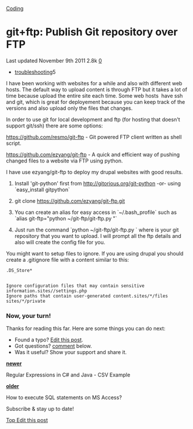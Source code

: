 <a href="/categories/coding/" class="category-link">Coding</a>

# git+ftp: Publish Git repository over FTP

<span title="Last time this post was updated"> Last updated November 9th 2011 </span> <span class="m-x-2" title="Pageviews"> 2.8k </span> <span class="m-x-2" title="Click to go to the comments section"> [ <span class="disqus-comment-count" data-disqus-url="https://master--bgoonz-blog.netlify.app/gitftp-publish-git-repository-over-ftp/">0</span>](#disqus_thread) </span>

- <a href="/tags/troubleshooting/" class="tag-list-link">troubleshooting</a><span class="tag-list-count">5</span>

I have been working with websites for a while and also with different web hosts. The default way to upload content is through FTP but it takes a lot of time because upload the entire site each time. Some web hosts  have ssh and git, which is great for deployement because you can keep track of the versions and also upload only the files that changes.

<span id="more"></span>



In order to use git for local development and ftp (for hosting that doesn't support git/ssh) there are some options:



<https://github.com/resmo/git-ftp> - Git powered FTP client written as shell script.

<https://github.com/ezyang/git-ftp> - A quick and efficient way of pushing changed files to a website via FTP using python.



I have use ezyang/git-ftp to deploy my drupal websites with good results.



1. Install 'git-python' first from <http://gitorious.org/git-python> -or- using \`easy_install gitpython\`

2. git clone <https://github.com/ezyang/git-ftp.git>

3. You can create an alias for easy access in \`~/.bash_profile\` such as \`alias git-ftp="python ~/git-ftp/git-ftp.py "\`

4. Just run the command \`python ~/git-ftp/git-ftp.py \` where is your git repository that you want to upload. I will prompt all the ftp details and also will create the config file for you.



You might want to setup files to ignore. If you are using drupal you should create a .gitignore file with a content similar to this:



    .DS_Store*


    Ignore configuration files that may contain sensitive information.sites//settings.php
    Ignore paths that contain user-generated content.sites/*/files
    sites/*/private



### Now, your turn!

Thanks for reading this far. Here are some things you can do next:

- Found a typo? [Edit this post](https://github.com/amejiarosario/amejiarosario.github.io/edit/source/source/_posts/2011-11-09-gitftp-publish-git-repository-over-ftp.md).
- Got questions? [comment](#comments-section) below.
- Was it useful? Show your support and share it.

<a href="/regular-expressions-in-c-and-java-csv-example/" class="article-nav-newer"><strong><em></em> newer</strong></a>

Regular Expressions in C\# and Java - CSV Example

<a href="/how-to-execute-sql-statements-on-ms-access/" class="article-nav-older"><strong>older <em></em></strong></a>

How to execute SQL statements on MS Access?

Subscribe & stay up to date!



[<span id="back-to-top" title="Go back to the top of this page"> Top </span>](#) <a href="#" class="p-x-3" title="Improve this post"><em></em> Edit this post</a>
